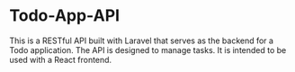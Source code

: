 # Todo-App-API

This is a RESTful API built with Laravel that serves as the backend for a Todo application. The API is designed to manage tasks. It is intended to be used with a React frontend.